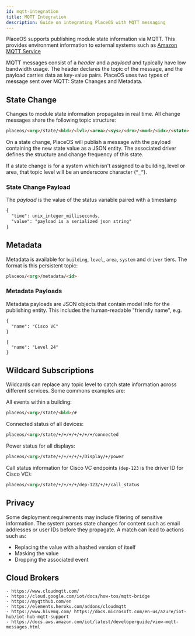 ```yaml
---
id: mqtt-integration
title: MQTT Integration
description: Guide on integrating PlaceOS with MQTT messaging
---
```

<!-- # MQTT -->

<!-- images in old file, need rehosting https://docs.google.com/document/d/1gBZD296sF0cZXYyRKrRjn-wi5c408Yg1189S-DV9JgE/edit# -->

PlaceOS supports publishing module state information via MQTT. 
This provides environment information to external systems such as [Amazon MQTT Service](https://docs.aws.amazon.com/iot/latest/developerguide/view-mqtt-messages.html)

<!-- These headings are as-provided, but seem to be kind of nonsense. Have a paragraph here to kind of overview the topics to follow. "Message Types" header removed for now. -->

MQTT messages consist of a *header* and a *payload* and typically have low bandwidth usage. 
The header declares the topic of the message, and the payload carries data as key-value pairs.
PlaceOS uses two types of message sent over MQTT: State Changes and Metadata.

## State Change
Changes to module state information propagates in real time. 
All change messages share the following topic structure:

``` html
placeos/<org>/state/<bld>/<lvl>/<area>/<sys>/<drv>/<mod>/<idx>/<state>
```
<!-- some kind of key expandign the above. Original had an image. html isn't *right* but the colouratin is nice-->

<!--What part of PlaceOS? messaging service?-->
On a state change, PlaceOS  will publish a message with the payload containing the new state value as a JSON entity. 
The associated driver defines the structure and change frequency of this state.

If a state change is for a system which isn't assigned to a building, level or area, that topic level will be an underscore character 
 (`“_”`).

### State Change Payload
The *payload* is the value of the status variable paired with a timestamp
```html
{
  "time": unix_integer_milliseconds,
  "value": "payload is a serialized json string"
}
```
## Metadata
Metadata is available for `building`, `level`, `area`, `system` and `driver` tiers. 
The format is this persistent topic:

```html
placeos/<org>/metadata/<id>
```

### Metadata Payloads

Metadata payloads are JSON objects that contain model info for the publishing entity. 
This includes the human-readable "friendly name", e.g.

```html
{
  "name": "Cisco VC"
}
```
```
{
  "name": "Level 24"
}
```



## Wildcard Subscriptions
Wildcards can replace any topic level to catch state information across different services. 
Some commons examples are:

All events within a building: 
```html
placeos/<org>/state/<bld>/# 
```

Connected status of all devices:
```html
placeos/<org>/state/+/+/+/+/+/+/+/connected 
```
Power status for all displays:
```html
placeos/<org>/state/+/+/+/+/+/Display/+/power
```
Call status information for Cisco VC endpoints (`dep-123` is the driver ID for Cisco VC):
```html
placeos/<org>/state/+/+/+/+/dep-123/+/+/call_status
```

## Privacy
Some deployment requirements may include filtering of sensitive information.
The system parses state changes for content such as email addresses or user IDs before they propagate.
A match can lead to actions such as:
- Replacing the value with a hashed version of itself
- Masking the value 
- Dropping the associated event

## Cloud Brokers
<!-- either have clickable images of logos, or the logo image with clickable name below -->
```
- https://www.cloudmqtt.com/
- https://cloud.google.com/iot/docs/how-tos/mqtt-bridge
- https://myqtthub.com/en
- https://elements.heroku.com/addons/cloudmqtt
- https://www.hivemq.com/ https://docs.microsoft.com/en-us/azure/iot-hub/iot-hub-mqtt-support
- https://docs.aws.amazon.com/iot/latest/developerguide/view-mqtt-messages.html
```